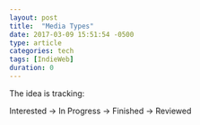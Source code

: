 ```yaml
---
layout: post
title:  "Media Types"
date: 2017-03-09 15:51:54 -0500
type: article
categories: tech
tags: [IndieWeb]
duration: 0
---
```

The idea is tracking:

Interested -> In Progress -> Finished -> Reviewed
